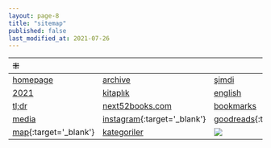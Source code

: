 ```yaml
---
layout: page-8
title: "sitemap"
published: false
last_modified_at: 2021-07-26
---
```


| ⁜                                                              |                                                                                                         |                                                                                                            |
| :------------------------------------------------------------- | :------------------------------------------------------------------------------------------------------ | :--------------------------------------------------------------------------------------------------------- |
| [homepage](/ "next52books.com")                                | [archive](archive.html)                                                                                 | [şimdi](/now.html)                                                                                         |
| [2021](/2021.html)                                             | [kitaplık](/bookshelf.html)                                                                             | [english](/books.html)                                                                                     |
| [tl;dr](/summary.html)                                         | [next52books.com](/posts.html)                                                                          | [bookmarks](/bookmarks.html)                                                                               |
| [media](/media.html)                                           | [<i class="fab fa-instagram"></i> instagram](https://www.instagram.com/next52books/){:target='\_blank'} | [<i class="fab fa-goodreads-g"></i> goodreads](https://www.goodreads.com/thebookishde/){:target='\_blank'} |
| [<i class="far fa-map"></i> map](/map.html){:target='\_blank'} | [kategoriler](/category.html)                                                                           | <a href="/instagram.html"><img src="https://www.next52books.com/assets/images/favicon-32x32.png"></a>      |

<!-- ~~[reread](/reread.html)~~
~~[more](/more.html)~~
~~[new posts](/new.html)~~
~~[old posts](/old.html)~~
~~[goodreads](/goodreads.html)~~ -->
